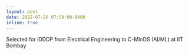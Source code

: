 ```yaml
---
layout: post
date: 2022-07-26 07:59:00-0400
inline: true
---
```


Selected for IDDDP from Electrical Engineering to C-MInDS (AI/ML) at IIT Bombay
